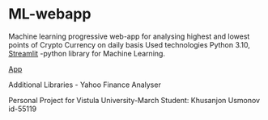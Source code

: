 # ML-webapp

Machine learning progressive web-app for analysing highest and lowest points of Crypto Currency on daily basis
Used technologies Python 3.10, [Streamlit](https://streamlit.io/) -python library for Machine Learning.

[App](https://currencyml.herokuapp.com/)

Additional Libraries - Yahoo Finance Analyser

Personal Project for Vistula University-March
Student: Khusanjon Usmonov id-55119
